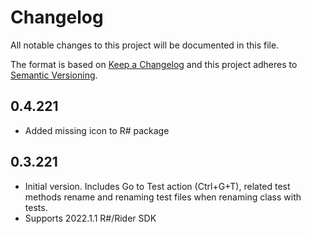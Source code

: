 # Changelog
All notable changes to this project will be documented in this file.

The format is based on [Keep a Changelog](http://keepachangelog.com/en/1.0.0/)
and this project adheres to [Semantic Versioning](http://semver.org/spec/v2.0.0.html).

## 0.4.221
- Added missing icon to R# package

## 0.3.221
- Initial version. Includes Go to Test action (Ctrl+G+T), related test methods rename and renaming test files when renaming class with tests.
- Supports 2022.1.1 R#/Rider SDK
